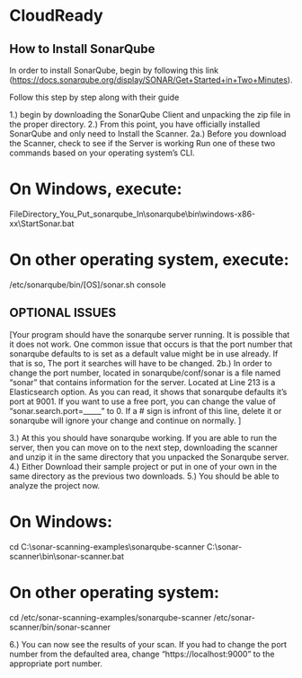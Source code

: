 # CloudReady

##  How to Install SonarQube 
In order to install SonarQube, begin by following this link (https://docs.sonarqube.org/display/SONAR/Get+Started+in+Two+Minutes).

Follow this step by step along with their guide

1.) begin by downloading the SonarQube Client and unpacking the zip file in the proper directory.
2.) From this point, you have officially installed SonarQube and only need to Install the Scanner.
2a.) Before you download the Scanner, check to see if the Server is working
Run one of these two commands based on your operating system’s CLI.

# On Windows, execute:
FileDirectory_You_Put_sonarqube_In\sonarqube\bin\windows-x86-xx\StartSonar.bat
 
# On other operating system, execute:
/etc/sonarqube/bin/[OS]/sonar.sh console

## OPTIONAL ISSUES
[Your program should have the sonarqube server running. It is possible that it does not work. One common issue that occurs is that the port number that sonarqube defaults to is set as a default value might be in use already. If that is so, The port it searches will have to be changed. 
2b.) In order to change the port number, located in sonarqube/conf/sonar is a file named “sonar” that contains information for the server. Located at Line 213 is a Elasticsearch option. As you can read, it shows that sonarqube defaults it’s port at 9001. If you want to use a free port, you can change the value of “sonar.search.port=_____” to 0. If a # sign is infront of this line, delete it or sonarqube will ignore your change and continue on normally.
]

3.) At this you should have sonarqube working. If you are able to run the server, then you can move on to the next step, downloading the scanner and unzip it in the same directory that you unpacked the Sonarqube server.
4.) Either Download their sample project or put in one of your own in the same directory as the previous two downloads.
5.) You should be able to analyze the project now.

# On Windows:
cd C:\sonar-scanning-examples\sonarqube-scanner
C:\sonar-scanner\bin\sonar-scanner.bat
 
# On other operating system:
cd /etc/sonar-scanning-examples/sonarqube-scanner
/etc/sonar-scanner/bin/sonar-scanner


6.) You can now see the results of your scan. If you had to change the port number from the defaulted area, change “https://localhost:9000” to the appropriate port number.
